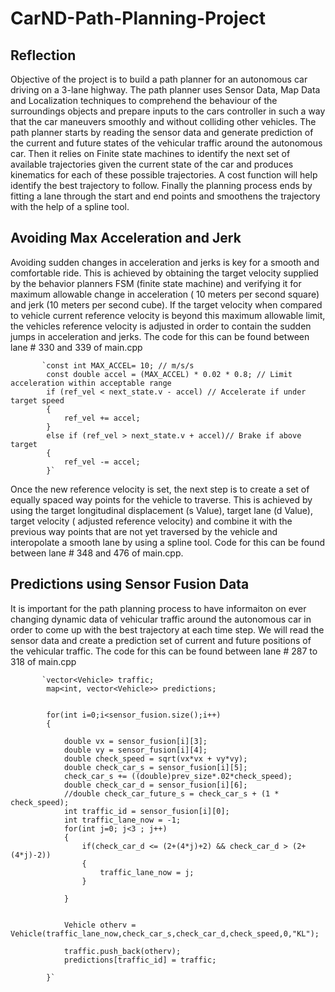 # CarND-Path-Planning-Project

## Reflection

Objective of the project is to build a path planner for an autonomous car driving on a 3-lane highway. The path planner uses Sensor Data, Map Data and Localization techniques to comprehend the behaviour of the surroundings objects and prepare inputs to the cars controller in such a way that the car maneuvers smoothly and without colliding other vehicles. The path planner starts by reading the sensor data and generate prediction of the current and future states of the vehicular traffic around the autonomous car. Then it relies on  Finite state machines to identify the next set of available trajectories given the current state of the car and produces kinematics for each of these possible trajectories. A cost function will help identify the best trajectory to follow. Finally the planning process ends by fitting a lane through the start and end points and smoothens the trajectory with the help of a spline tool.

## Avoiding Max Acceleration and Jerk

Avoiding sudden changes in acceleration and jerks is key for a smooth and comfortable ride. This is achieved by obtaining the target velocity supplied by the behavior planners FSM (finite state machine) and verifying it for maximum allowable change in acceleration ( 10 meters per second square) and jerk (10 meters per second cube). If the target velocity when compared to vehicle current reference velocity is beyond this maximum allowable limit, the vehicles reference velocity is adjusted in order to contain the sudden jumps in acceleration and jerks. The code for this can be found between lane # 330 and 339 of main.cpp


           `const int MAX_ACCEL= 10; // m/s/s
            const double accel = (MAX_ACCEL) * 0.02 * 0.8; // Limit acceleration within acceptable range
            if (ref_vel < next_state.v - accel) // Accelerate if under target speed
            {
                ref_vel += accel;
            }
            else if (ref_vel > next_state.v + accel)// Brake if above target
            {
                ref_vel -= accel;
            }`
  
  Once the new reference velocity is set, the next step is to create a set of equally spaced way points for the vehicle to traverse. This is achieved by using the target longitudinal displacement (s Value), target lane (d Value), target velocity ( adjusted reference velocity) and combine it with the previous way points that are not yet traversed by the vehicle and interopolate a smooth lane by using a spline tool. Code for this can be found between lane # 348 and 476 of main.cpp.
  
  ## Predictions using Sensor Fusion Data
  
  It is important for the path planning process to have informaiton on ever changing dynamic data of vehicular traffic around the autonomous car in order to come up with the best trajectory at each time step. We will read the sensor data and create a prediction set of current and future positions of the vehicular traffic. The code for this can be found between lane # 287 to 318 of main.cpp
  
           `vector<Vehicle> traffic;
            map<int, vector<Vehicle>> predictions;
            
            
            for(int i=0;i<sensor_fusion.size();i++)
            {
               
                double vx = sensor_fusion[i][3];
                double vy = sensor_fusion[i][4];
                double check_speed = sqrt(vx*vx + vy*vy);
                double check_car_s = sensor_fusion[i][5];
                check_car_s += ((double)prev_size*.02*check_speed);
                double check_car_d = sensor_fusion[i][6];
                //double check_car_future_s = check_car_s + (1 * check_speed);
                int traffic_id = sensor_fusion[i][0];
                int traffic_lane_now = -1;
                for(int j=0; j<3 ; j++)
                {
                    if(check_car_d <= (2+(4*j)+2) && check_car_d > (2+(4*j)-2))
                    {
                        traffic_lane_now = j;
                    }
                        
                }

                
                Vehicle otherv = Vehicle(traffic_lane_now,check_car_s,check_car_d,check_speed,0,"KL");
                
                traffic.push_back(otherv);
                predictions[traffic_id] = traffic;
                
            }`
           











